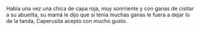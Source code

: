 Habia una vez una chica de capa roja, muy sonrriente y con ganas de cisitar a su abuelita,
su mamá le dijo que si tenia muchas ganas le fuera a dejar lo de la tanda, 
Caperusita acepto con mucho gusto.